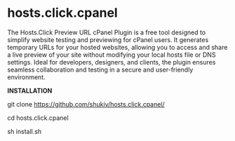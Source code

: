 # hosts.click.cpanel
The Hosts.Click Preview URL cPanel Plugin is a free tool designed to simplify website testing and previewing for cPanel users. It generates temporary URLs for your hosted websites, allowing you to access and share a live preview of your site without modifying your local hosts file or DNS settings. Ideal for developers, designers, and clients, the plugin ensures seamless collaboration and testing in a secure and user-friendly environment.

**INSTALLATION**

git clone https://github.com/shukiv/hosts.click.cpanel/

cd hosts.click.cpanel

sh install.sh

